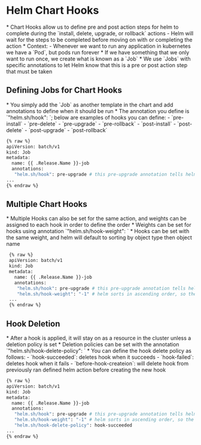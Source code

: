 <h1>Helm Chart Hooks</h1>
* Chart Hooks allow us to define pre and post action steps for helm to complete during the `install, delete, upgrade, or rollback` actions
  - Helm will wait for the steps to be completed before moving on with or completing the action
* Context:
 - Whenever we want to run any application in kubernetes we have a `Pod`, but pods run forever
   * If we have something that we only want to run once, we create what is known as a `Job`
* We use `Jobs` with specific annotations to let Helm know that this is a pre or post action step that must be taken

<h2>Defining Jobs for Chart Hooks</h2>
* You simply add the `Job` as another template in the chart and add annotations to define when it should be run
* The annotation you define is `"helm.sh/hook": <helm-action>`; below are examples of hooks you can define:
   - `pre-install`
   - `pre-delete`
   - `pre-upgrade`
   - `pre-rollback`
   - `post-install`
   - `post-delete`
   - `post-upgrade`
   - `post-rollback` 

  ```bash
  {% raw %}
  apiVersion: batch/v1
  kind: Job
  metadata:
    name: {{ .Release.Name }}-job
    annotations:
     "helm.sh/hook": pre-upgrade # this pre-upgrade annotation tells helm to run this job before any helm upgrade is performed
  ...
  {% endraw %}
  ```

<h2>Multiple Chart Hooks</h2>
* Multiple Hooks can also be set for the same action, and weights can be assigned to each hook in order to define the order
* Weights can be set for hooks using annotation `"helm.sh/hook-weight": <int-as-str>`
* Hooks can be set with the same weight, and helm will default to sorting by object type then object name

 ```bash
  {% raw %}
  apiVersion: batch/v1
  kind: Job
  metadata:
    name: {{ .Release.Name }}-job
    annotations:
     "helm.sh/hook": pre-upgrade # this pre-upgrade annotation tells helm to run this job before any helm upgrade is performed
     "helm.sh/hook-weight": "-1" # helm sorts in ascending order, so the lower the number the greater the priority
  ...
  {% endraw %}
  ```

<h2>Hook Deletion</h2>
* After a hook is applied, it will stay on as a resource in the cluster unless a deletion policy is set
* Deletion policies can be set with the annotation `"helm.sh/hook-delete-policy": <hook-state>`
* You can define the hook delete policy as follows:
  - `hook-succeeded`: deletes hook when it succeeds
  - `hook-failed`: deletes hook when it fails
  - `before-hook-createion`: will delete hook from previously ran defined helm action before creating the new hook 

  ```bash
  {% raw %}
  apiVersion: batch/v1
  kind: Job
  metadata:
    name: {{ .Release.Name }}-job
    annotations:
     "helm.sh/hook": pre-upgrade # this pre-upgrade annotation tells helm to run this job before any helm upgrade is performed
     "helm.sh/hook-weight": "-1" # helm sorts in ascending order, so the lower the number the greater the priority
     "helm.sh/hook-delete-policy": hook-succeeded
  ...
  {% endraw %}
  ```

